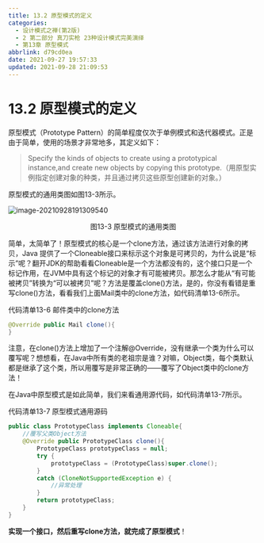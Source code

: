 ```yaml
---
title: 13.2 原型模式的定义
categories: 
  - 设计模式之禅(第2版)
  - 2 第二部分 真刀实枪 23种设计模式完美演绎
  - 第13章 原型模式
abbrlink: d79cd0ea
date: 2021-09-27 19:57:33
updated: 2021-09-28 21:09:53
---
```

# 13.2 原型模式的定义
原型模式（Prototype Pattern）的简单程度仅次于单例模式和迭代器模式。正是由于简单，使用的场景才非常地多，其定义如下：
> Specify the kinds of objects to create using a prototypical instance,and create new objects by copying this prototype.（用原型实例指定创建对象的种类，并且通过拷贝这些原型创建新的对象。）

原型模式的通用类图如图13-3所示。

![image-20210928191309540](https://gitee.com/XiaoLan223/images/raw/master/Blog/Sum/20210928191309.png)

<center>图13-3 原型模式的通用类图</center>

简单，太简单了！原型模式的核心是一个clone方法，通过该方法进行对象的拷贝，Java 提供了一个Cloneable接口来标示这个对象是可拷贝的，为什么说是“标示”呢？翻开JDK的帮助看看Cloneable是一个方法都没有的，这个接口只是一个标记作用，在JVM中具有这个标记的对象才有可能被拷贝。那怎么才能从“有可能被拷贝”转换为“可以被拷贝”呢？方法是覆盖clone()方法，是的，你没有看错是重写clone()方法，看看我们上面Mail类中的clone方法，如代码清单13-6所示。

代码清单13-6 邮件类中的clone方法
```java
@Override public Mail clone(){
}
```
注意，在clone()方法上增加了一个注解@Override，没有继承一个类为什么可以覆写呢？想想看，在Java中所有类的老祖宗是谁？对嘛，Object类，每个类默认都是继承了这个类，所以用覆写是非常正确的——覆写了Object类中的clone方法！

在Java中原型模式是如此简单，我们来看通用源代码，如代码清单13-7所示。

代码清单13-7 原型模式通用源码
```java
public class PrototypeClass implements Cloneable{
    //覆写父类Object方法
    @Override public PrototypeClass clone(){
        PrototypeClass prototypeClass = null;
        try {
            prototypeClass = (PrototypeClass)super.clone();
        }
        catch (CloneNotSupportedException e) {
            //异常处理
        }
        return prototypeClass;
    }
}
```

**实现一个接口，然后重写clone方法，就完成了原型模式**！
